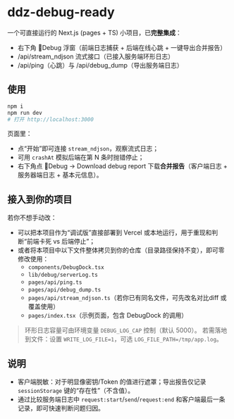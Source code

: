 # ddz-debug-ready

一个可直接运行的 Next.js (pages + TS) 小项目，已**完整集成**：
- 右下角 🐞Debug 浮窗（前端日志捕获 + 后端在线心跳 + 一键导出合并报告）
- /api/stream_ndjson 流式接口（已接入服务端环形日志）
- /api/ping（心跳）与 /api/debug_dump（导出服务端日志）

## 使用

```bash
npm i
npm run dev
# 打开 http://localhost:3000
```

页面里：
- 点“开始”即可连接 `stream_ndjson`，观察流式日志；
- 可用 `crashAt` 模拟后端在第 N 条时抛错停止；
- 右下角点 🐞Debug → Download debug report 下载**合并报告**（客户端日志 + 服务器端日志 + 基本元信息）。

## 接入到你的项目

若你不想手动改：
- 可以把本项目作为“调试版”直接部署到 Vercel 或本地运行，用于重现和判断“前端卡死 vs 后端停止”；
- 或者将本项目中以下文件整体拷贝到你的仓库（目录路径保持不变），即可零修改使用：
  - `components/DebugDock.tsx`
  - `lib/debug/serverLog.ts`
  - `pages/api/ping.ts`
  - `pages/api/debug_dump.ts`
  - `pages/api/stream_ndjson.ts`（若你已有同名文件，可先改名对比diff 或覆盖使用）
  - `pages/index.tsx`（示例页面，包含 DebugDock 的调用）

> 环形日志容量可由环境变量 `DEBUG_LOG_CAP` 控制（默认 5000）。
> 若需落地到文件：设置 `WRITE_LOG_FILE=1`，可选 `LOG_FILE_PATH=/tmp/app.log`。

## 说明

- 客户端脱敏：对于明显像密钥/Token 的值进行遮罩；导出报告仅记录 `sessionStorage` 键的“存在性”（不含值）。
- 通过比较服务端日志中 `request:start`/`send`/`request:end` 和客户端最后一条记录，即可快速判断问题归因。
